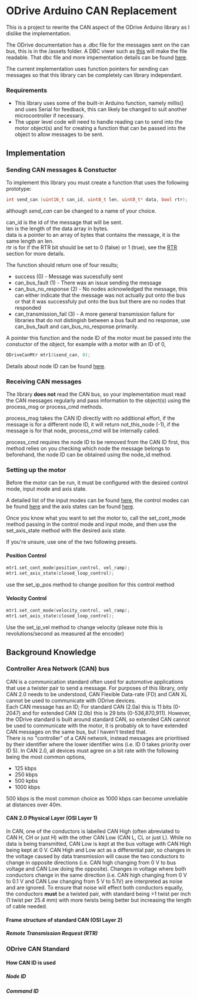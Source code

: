 # ODrive Arduino CAN Replacement

This is a project to rewrite the CAN aspect of the ODrive Arduino library as I dislike the implementation.

The ODrive documentation has a .dbc file for the messages sent on the can bus, this is in the /assets folder. A DBC viwer such as <a href=https://www.csselectronics.com/pages/dbc-editor-can-bus-database>this</a> will make the file readable. That dbc file and more impementation details can be found [here](https://docs.odriverobotics.com/v/latest/manual/can-protocol.html).

The current implementation uses function pointers for sending can messages so that this library can be completely can library independant.

### Requirements

- This library uses some of the built-in Arduino function, namely millis() and uses Serial for feedback, this can likely be changed to suit another microcontroller if necessary.
- The upper level code will need to handle reading can to send into the motor object(s) and for creating a function that can be passed into the object to allow messages to be sent.

## Implementation

### Sending CAN messages & Constuctor

To implement this library you must create a function that uses the following prototype:

```C++
int send_can (uint16_t can_id, uint8_t len, uint8_t* data, bool rtr);
```
although _send_can_ can be changed to a name of your choice.

can_id is the id of the message that will be sent.\
len is the length of the data array in bytes.\
data is a pointer to an array of bytes that contains the message, it is the same length an len.\
rtr is for if the RTR bit should be set to 0 (false) or 1 (true), see the [RTR](/SRT_ODrive_Arduino/main/README#remote-transmission-request-rtr) section for more details.

The function should return one of four results;
- success (0) - Message was sucessfully sent
- can_bus_fault (1) - There was an issue sending the message
- can_bus_no_response (2) - No nodes acknowledged the message, this can either indicate that the message was not actually put onto the bus or that it was successfuly put onto the bus but there are no nodes that responded
- can_transmission_fail (3) - A more general transmission failure for libraries that do not distingish between a bus fault and no response, use can_bus_fault and can_bus_no_response primarily.

A pointer this function and the node ID of the motor must be passed into the constuctor of the object, for example with a motor with an ID of 0,
```C++
ODriveCanMtr mtr1(&send_can, 0);
```
Details about node ID can be found [here](/SRT_ODrive_Arduino/main/README#node-id).

### Receiving CAN messages

The library **does not** read the CAN bus, so your implementation must read the CAN messages regularly and pass information to the object(s) using the process_msg or process_cmd methods.

process_msg takes the CAN ID directly with no additional effort, if the message is for a different node ID, it will return not_this_node (-1), if the message is for that node, process_cmd will be internally called.

process_cmd requires the node ID to be removed from the CAN ID first, this method relies on you checking which node the message belongs to beforehand, the node ID can be obtained using the node_id method.

### Setting up the motor

Before the motor can be run, it must be configured with the desired control mode, input mode and axis state.

A detailed list of the input modes can be found [here](https://docs.odriverobotics.com/v/latest/fibre_types/com_odriverobotics_ODrive.html#ODrive.Controller.InputMode), the control modes can be found [here](https://docs.odriverobotics.com/v/latest/fibre_types/com_odriverobotics_ODrive.html#ODrive.Controller.ControlMode) and the axis states can be found [here](https://docs.odriverobotics.com/v/latest/fibre_types/com_odriverobotics_ODrive.html#ODrive.Axis.AxisState).

Once you know what you want to set the motor to, call the set_cont_mode method passing in the control mode and input mode, and then use the set_axis_state method with the desired axis state.

If you're unsure, use one of the two following presets.

#### Position Control
```C++
mtr1.set_cont_mode(position_control, vel_ramp);
mtr1.set_axis_state(closed_loop_control);
```

use the set_ip_pos method to change position for this control method
#### Velocity Control
```C++
mtr1.set_cont_mode(velocity_control, vel_ramp);
mtr1.set_axis_state(closed_loop_control);
```

Use the set_ip_vel method to change velocity (please note this is revolutions/second as measured at the encoder)

## Background Knowledge

### Controller Area Network (CAN) bus

CAN is a communication standard often used for automotive applications that use a twister pair to send a message. For purposes of this library, only CAN 2.0 needs to be understood, CAN Flexible Data-rate (FD) and CAN XL cannot be used to communicate with ODrive devices.\
Each CAN message has an ID; For standard CAN (2.0a) this is 11 bits (0-2047) and for extended CAN (2.0b) this is 29 bits (0-536,870,911). However, the ODrive standard is built around standard CAN, so extended CAN cannot be used to communicate with the motor, it is probably ok to have extended CAN messages on the same bus, but I haven't tested that.\
There is no "controller" of a CAN network, instead messages are prioritised by their identifier where the lower identifier wins (i.e. ID 0 takes priority over ID 5). In CAN 2.0, all devices must agree on a bit rate with the following being the most common options,
- 125 kbps
- 250 kbps
- 500 kpbs
- 1000 kbps
  
500 kbps is the most common choice as 1000 kbps can become unreliable at distances over 40m.

#### CAN 2.0 Physical Layer (OSI Layer 1)

In CAN, one of the conductors is labelled CAN High (often abreviated to CAN H, CH or just H) with the other CAN Low (CAN L, CL or just L). While no data is being transmitted, CAN Low is kept at the bus voltage with CAN High being kept at 0 V. CAN High and Low act as a differential pair, so changes in the voltage caused by data transmission will cause the two conductors to change in opposite directions (i.e. CAN high changing from 0 V to bus voltage and CAN Low doing the opposite). Changes in voltage where both conductors change in the same direction (i.e. CAN high changing from 0 V to 0.1 V and CAN Low changing from 5 V to 5.1V) are interpreted as noise and are ignored. To ensure that noise will effect both conductors equally, the conductors **must** be a twisted pair, with standard being >1 twist per inch (1 twist per 25.4 mm) with more twists being better but increasing the length of cable needed.

#### Frame structure of standard CAN (OSI Layer 2)

##### Remote Transmission Request (RTR)

### ODrive CAN Standard

#### How CAN ID is used

##### Node ID

##### Command ID
